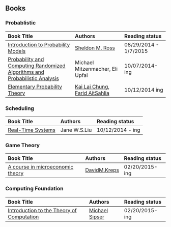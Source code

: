 Books
---

### Probablistic



| Book Title        | Authors           | Reading status  |
|:------------- |:-------------|:-----|
| [Introduction to Probability Models](./Introduction-to-Probability-Models)    | [Sheldon M. Ross](http://www.ieor.berkeley.edu/People/Faculty/ross.htm)|  08/29/2014 - 1/7/2015 |
|[Probability and Computing Randomized Algorithms and Probabilistic Analysis](./Probability-and-Computing)| Michael Mitzenmacher, Eli Upfal| 10/07/2014-ing| 
| [Elementary Probability Theory](./Elementary-Probability-Theory)| [Kai Lai Chung](http://www.math.ucsd.edu/~williams/chung/obit.html), [Farid AitSahlia](http://bear.warrington.ufl.edu/aitsahlia/)| 10/12/2014 ing|



### Scheduling
| Book Title        | Authors           | Reading status  |
|:------------- |:-------------|:-----|
| [Real-Time Systems](./Real-Time-System)    | Jane W.S.Liu|  10/12/2014 - ing |

### Game Theory
| Book Title        | Authors           | Reading status  |
|:------------- |:-------------|:-----|
|[A course in microeconomic theory](./A-Course-In-Microeconomic-Theory)| [DavidM.Kreps](http://www.gsb.stanford.edu/faculty-research/faculty/david-m-kreps)| 02/20/2015-ing |

### Computing Foundation
| Book Title        | Authors           | Reading status  |
|:------------- |:-------------|:-----|
|[Introduction to the Theory of Computation](Introduction-to-The-Theory-of-Computation)| [Michael Sipser](http://www-math.mit.edu/~sipser/) | 02/20/2015- ing| 
